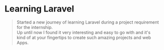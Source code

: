 # Learning Laravel

> Started a new journey of learning Laravel during a project requirement for the internship.
> <br>
> Up until now I found it very interesting and easy to go with and it's kind of at your fingertips to create such amazing projects and web Apps.

